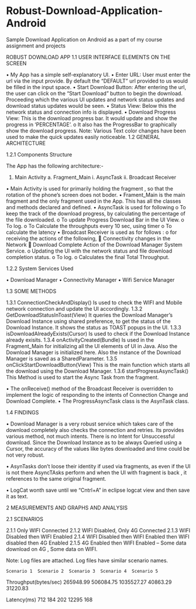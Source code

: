 Robust-Download-Application-Android
===================================

Sample Download Application on Android as a part of my course assignment and projects

ROBUST DOWNLOAD APP 
1.1	USER INTERFACE ELEMENTS ON THE SCREEN

•	My App has a simple self-explanatory UI. 
•	Enter URL: User must enter the url via the input provide. By default the “DEFAULT” url provided to us would be filled in the input space.
•	Start Download Button: After entering the url, the user can click on the “Start Download” button to begin the download. Proceeding which the various UI updates and network status updates and download status updates would be seen.
•	Status View: Below this the network status and connection info is displayed.
•	Download Progress View: This is the download progress bar. It would update and show the progress in ‘PERCENTAGE’. 
o	It also has the ProgressBar to graphically show the download progress.
Note: Various Text color changes have been used to make the quick updates easily noticeable.
1.2	GENERAL ARCHITECTURE

1.2.1	Components Structure

The App has the following architecture:-
1.	Main Activity 
a.	Fragment_Main
i.	AsyncTask
ii.	Broadcast Receiver

•	Main Activity is  used for primarily holding the fragment , so that the rotation of the phone’s screen does not boder.
•	Frament_Main is the main fragment and the only fragment used in the App. This has all the classes and methods declared and defined.
•	AsyncTask  is used for following
o	To keep the track of the download progress, by calculating the percentage of the file downloaded.
o	To update Progress Download Bar in the UI View.
o	To log.
o	To Calculate the throughputs every 10 sec, using timer
o	To calculate the latency
•	Broadcast Receiver is used  as for follows :
o	for receiving the actions of the following, 
	Connectivity changes in the Network
	Download Complete Action of the Download Manager System Service.
o	Updating the UI with the network status and file download completion status.
o	To log. 
o	Calculates the final Total Throughput.

1.2.2	System Services Used

•	Download Manager
•	Connectivity Manager
•	Wifi Service Manager

1.3	SOME METHODS

1.3.1	ConnectionCheckAndDisplay()
Is used to check the WIFI and Mobile network connection and update the UI accordingly.
1.3.2	GetDownloadStatusInToast(View)
It queries the Download Manager’s Download Instance using shared preference, to get the status of the Download Instance. It shows the status as TOAST popups in the UI.
1.3.3	isDownloadAlreadyExists(Cursor)
Is used to check if the Download Instance already exisits.
1.3.4	onActivityCreated(Bundle)
Is used in the Fragment_Main for initializing all the UI elements of UI in Java. Also the Download Manager is initialized here. Also the instance of the Download Manager is saved as a SharedParameter.
1.3.5	onClickStartDownloadButton(View)
This is the main function which starts all the download using the Download Manager. 
1.3.6	startProgressAsyncTask()
This Method is used to start the Async Task from the fragment. 

•	The onReceive() method of the Broadcast Receiver is overridden to implement the logic of responding to the intents of Connection Change and Download Complete.
•	The ProgressAsyncTask class is the AsynTask class.


1.4	FINDINGS

•	Download Manager is a very robust service which takes care of the download completely also checks the connection and retries. Its provides various method, not much intents.
There is no Intent for Unsuccessful download.
Since the Download Instance as to be always Queried using a Cursor, the accuracy of the values like bytes downloaded and time could be not very robust.

•	AsynTasks don’t loose their identity if used via fragments, as even if the UI is not there AsyncTAsks perform and when the UI with fragment is back , it references to the same original fragment.

•	LogCat wonth save until we “Cntrl+A” in eclipse logcat view and then save it as text.


2	MEASUREMENTS AND GRAPHS AND ANALYSIS

2.1	SCENARIOS

2.1.1	Only WIFI Connected 
2.1.2	WIFI Disabled, Only 4G Connected
2.1.3	WIFI Disabled then WIFI Enabled
2.1.4	WIFI Disabled then WIFI Enabled then WIFI disabled then 4G Enabled
2.1.5	4G Enabled then WIFI Enabled – Some data download on 4G , Some data on WIFI.

Note: Log files are attached. Log files have similar scenario names.

	Scenario 1	Scenario 2	Scenario 3	Scenario 4	Scenario 5
					
Throughput(bytes/sec)	265948.99	506084.75	1035527.27	40863.29	31220.83
					
Latency(ms)	712	184	202	12295	168
					

